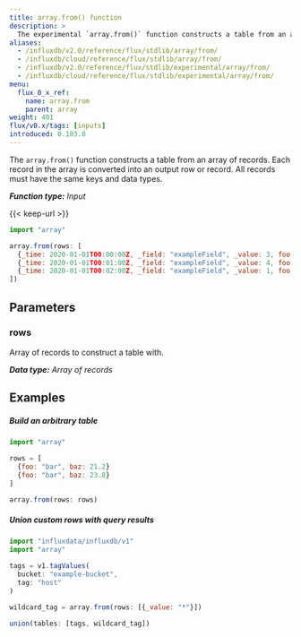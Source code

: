 ```yaml
---
title: array.from() function
description: >
  The experimental `array.from()` function constructs a table from an array of records.
aliases:
  - /influxdb/v2.0/reference/flux/stdlib/array/from/
  - /influxdb/cloud/reference/flux/stdlib/array/from/
  - /influxdb/v2.0/reference/flux/stdlib/experimental/array/from/
  - /influxdb/cloud/reference/flux/stdlib/experimental/array/from/
menu:
  flux_0_x_ref:
    name: array.from
    parent: array
weight: 401
flux/v0.x/tags: [inputs]
introduced: 0.103.0
---
```


The `array.from()` function constructs a table from an array of records.
Each record in the array is converted into an output row or record.
All records must have the same keys and data types.

_**Function type:** Input_

{{< keep-url >}}
```js
import "array"

array.from(rows: [
  {_time: 2020-01-01T00:00:00Z, _field: "exampleField", _value: 3, foo: "bar"},
  {_time: 2020-01-01T00:01:00Z, _field: "exampleField", _value: 4, foo: "bar"},
  {_time: 2020-01-01T00:02:00Z, _field: "exampleField", _value: 1, foo: "bar"}
])
```

## Parameters

### rows
Array of records to construct a table with.

_**Data type:** Array of records_

## Examples

##### Build an arbitrary table
```js
import "array"

rows = [
  {foo: "bar", baz: 21.2}
  {foo: "bar", baz: 23.8}
]

array.from(rows: rows)
```

##### Union custom rows with query results
```js
import "influxdata/influxdb/v1"
import "array"

tags = v1.tagValues(
  bucket: "example-bucket",
  tag: "host"
)

wildcard_tag = array.from(rows: [{_value: "*"}])

union(tables: [tags, wildcard_tag])
```
